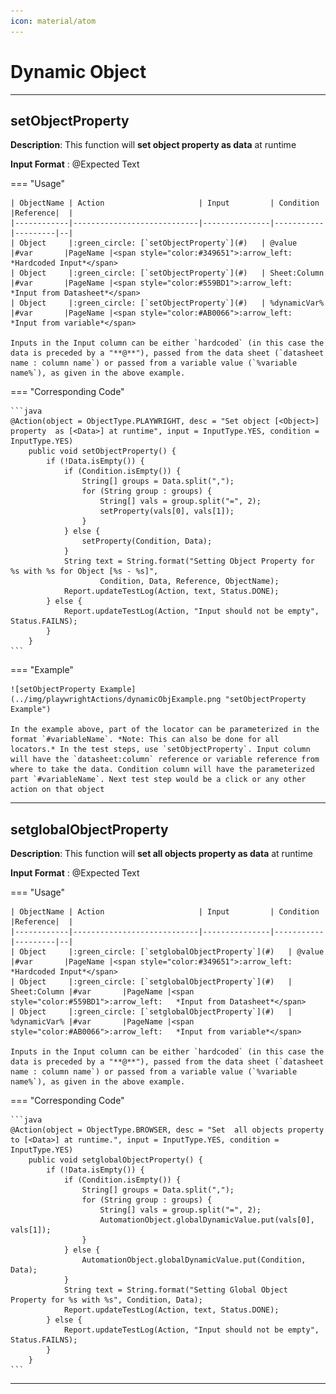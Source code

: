 ```yaml
---
icon: material/atom
---
```


# Dynamic Object

----------------------------------

## **setObjectProperty**

**Description**:  This function will **set object property as data** at runtime

**Input Format** :   @Expected Text

=== "Usage"

    | ObjectName | Action                     | Input         | Condition |Reference|  |
    |------------|----------------------------|---------------|-----------|---------|--|
    | Object     |:green_circle: [`setObjectProperty`](#)   | @value       |#var       |PageName |<span style="color:#349651">:arrow_left:   *Hardcoded Input*</span> 
    | Object     |:green_circle: [`setObjectProperty`](#)   | Sheet:Column |#var       |PageName |<span style="color:#559BD1">:arrow_left:   *Input from Datasheet*</span>
    | Object     |:green_circle: [`setObjectProperty`](#)   | %dynamicVar% |#var       |PageName |<span style="color:#AB0066">:arrow_left:   *Input from variable*</span>

    Inputs in the Input column can be either `hardcoded` (in this case the data is preceded by a "**@**"), passed from the data sheet (`datasheet name : column name`) or passed from a variable value (`%variable name%`), as given in the above example.

=== "Corresponding Code"

    ```java
    @Action(object = ObjectType.PLAYWRIGHT, desc = "Set object [<Object>] property  as [<Data>] at runtime", input = InputType.YES, condition = InputType.YES)
        public void setObjectProperty() {
            if (!Data.isEmpty()) {
                if (Condition.isEmpty()) {
                    String[] groups = Data.split(",");
                    for (String group : groups) {
                        String[] vals = group.split("=", 2);
                        setProperty(vals[0], vals[1]);
                    }
                } else {
                    setProperty(Condition, Data);
                }
                String text = String.format("Setting Object Property for %s with %s for Object [%s - %s]",
                        Condition, Data, Reference, ObjectName);
                Report.updateTestLog(Action, text, Status.DONE);
            } else {
                Report.updateTestLog(Action, "Input should not be empty", Status.FAILNS);
            }
        }
    ```

=== "Example"

    ![setObjectProperty Example](../img/playwrightActions/dynamicObjExample.png "setObjectProperty Example")

    In the example above, part of the locator can be parameterized in the format `#variableName`. *Note: This can also be done for all locators.* In the test steps, use `setObjectProperty`. Input column will have the `datasheet:column` reference or variable reference from where to take the data. Condition column will have the parameterized part `#variableName`. Next test step would be a click or any other action on that object

----------------------------------

## **setglobalObjectProperty**

**Description**:  This function will **set all objects property as data** at runtime

**Input Format** :   @Expected Text

=== "Usage"

    | ObjectName | Action                     | Input         | Condition |Reference|  |
    |------------|----------------------------|---------------|-----------|---------|--|
    | Object     |:green_circle: [`setglobalObjectProperty`](#)   | @value       |#var       |PageName |<span style="color:#349651">:arrow_left:   *Hardcoded Input*</span> 
    | Object     |:green_circle: [`setglobalObjectProperty`](#)   | Sheet:Column |#var       |PageName |<span style="color:#559BD1">:arrow_left:   *Input from Datasheet*</span>
    | Object     |:green_circle: [`setglobalObjectProperty`](#)   | %dynamicVar% |#var       |PageName |<span style="color:#AB0066">:arrow_left:   *Input from variable*</span>

    Inputs in the Input column can be either `hardcoded` (in this case the data is preceded by a "**@**"), passed from the data sheet (`datasheet name : column name`) or passed from a variable value (`%variable name%`), as given in the above example.

=== "Corresponding Code"

    ```java
    @Action(object = ObjectType.BROWSER, desc = "Set  all objects property to [<Data>] at runtime.", input = InputType.YES, condition = InputType.YES)
        public void setglobalObjectProperty() {
            if (!Data.isEmpty()) {
                if (Condition.isEmpty()) {
                    String[] groups = Data.split(",");
                    for (String group : groups) {
                        String[] vals = group.split("=", 2);
                        AutomationObject.globalDynamicValue.put(vals[0], vals[1]);
                    }
                } else {
                    AutomationObject.globalDynamicValue.put(Condition, Data);
                }
                String text = String.format("Setting Global Object Property for %s with %s", Condition, Data);
                Report.updateTestLog(Action, text, Status.DONE);
            } else {
                Report.updateTestLog(Action, "Input should not be empty", Status.FAILNS);
            }
        }
    ```
----------------------------------